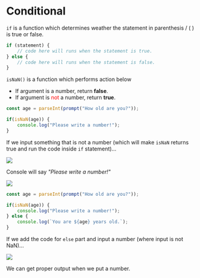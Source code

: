 # Conditional

`if` is a function which determines weather the statement in parenthesis / ( ) is true or false.

```javascript
if (statement) {
	// code here will runs when the statement is true.
} else {
	// code here will runs when the statement is false.
}
```



`isNaN()` is a function which performs action below

- If argument is a number, return **false**.
- If argument is <span style="color: red">not</span> a number, return **true**.



```javascript
const age = parseInt(prompt("How old are you?"));

if(isNaN(age)) {
    console.log("Please write a number!");
}
```

If we input something that is not a number (which will make `isNaN` returns true and run the code inside `if` statement)...

![](https://cdn-images-1.medium.com/max/1000/1*TXIsrk_hVi5NsS4KGXpwZw.png)

Console will say *"Please write a number!"*

![](https://cdn-images-1.medium.com/max/1000/1*5zRkius4B8w5LQzvRkqn1w.png)



```javascript
const age = parseInt(prompt("How old are you?"));

if(isNaN(age)) {
    console.log("Please write a number!");
} else {
    console.log(`You are ${age} years old.`);
}
```

If we add the code for `else` part and input a number (where input is not NaN)...



![](https://cdn-images-1.medium.com/max/1000/1*X5fE-J6sUvB1bo2kSTj2Bw.png)

We can get proper output when we put a number.
